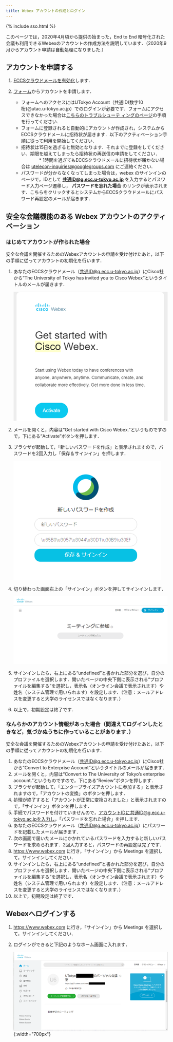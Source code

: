 ```yaml
---
title: Webex アカウントの作成とログイン
---
```


{% include sso.html %}

このページでは，2020年4月頃から提供の始まった，End to End 暗号化された会議も利用できるWebexのアカウントの作成方法を説明しています．（2020年9月からアカウント申請は自動処理になりました.）

## アカウントを申請する
1. <a href="https://hwb.ecc.u-tokyo.ac.jp/wp/literacy/email/initialize/" target="_blank">ECCSクラウドメールを有効化</a>します．
1. <a href="https://forms.office.com/Pages/ResponsePage.aspx?id=T6978HAr10eaAgh1yvlMhHUY5ws7h1xGr9koV-KGC8RUMUhVRzlRODBIRkczUUpYVlZTM1lRU1kzNy4u" target="_blank">フォーム</a>からアカウントを申請します．

	* フォームへのアクセスにはUTokyo Account（共通ID(数字10桁)@utac.u-tokyo.ac.jp）でのログインが必要です．フォームにアクセスできなかった場合は[こちらのトラブルシューテ ィングのページ](../faq/msaccount-troubleshooting)の手順を行ってください.
	* フォームに登録されると自動的にアカウントが作成され，システムからECCSクラウドメールに招待状が届きます．以下のアクティベーション手順に従って利用を開始してください．
	* 招待状は15日を過ぎると無効となります．それまでに登録をしてください．期限を越えてしまったら招待状の再送信の申請をしてください．
　　　　* 1時間を過ぎてもECCSクラウドメールに招待状が届かない場合は utelecon-inquiries@googlegroups.com にご連絡ください.
	* パスワードが分からなくなってしまった場合は，webex のサインインのページで，IDとして **共通ID@g.ecc.u-tokyo.ac.jp** を入力するとパスワード入力ページ遷移し， **パスワードを忘れた場合** のリンクが表示されます．こちらをクリックするとシステムからECCSクラウドメールにパスワード再設定のメールが届きます．

<a id="activation"></a>
## 安全な会議機能のある Webex アカウントのアクティベーション

<a id="new"></a>
### はじめてアカウントが作られた場合

安全な会議を開催するためのWebexアカウントの申請を受け付けたあと，以下の手順に従ってアカウントの初期化を行います．

1. あなたのECCSクラウドメール（共通ID@g.ecc.u-tokyo.ac.jp）にCisco社から“The University of Tokyo has invited you to Cisco Webex”というタイトルのメールが届きます．

	![Cisco社からのメール](img/webex_utelecon_activate_1.png "Mail from Cisco")

1. メールを開くと，内容は“Get started with Cisco Webex.”というものですので，下にある“Activate”ボタンを押します．
1. ブラウザが起動して，「新しいパスワードを作成」と表示されますので，パスワードを2回入力し「保存＆サインイン」を押します．

	![新しいパスワードを付ける](img/webex_utelecon_activate_2.png "New Password")

1. 切り替わった画面右上の「サインイン」ボタンを押してサインインします．

	![サインイン](img/webex_utelecon_activate_3.png "sign-in")

1. サインインしたら，右上にある“undefined”と書かれた部分を選び，自分のプロファイルを選択します．開いたページの中央下側に表示される“プロファイルを編集する”を選択し，表示名（オンライン会議で表示されます）や姓名（システム管理で用いられます）を設定します．（注意：メールアドレスを変更すると大学のライセンスではなくなります．）
1. 以上で，初期設定は終了です．

<a id="convert"></a>
### なんらかのアカウント情報があった場合（間違えてログインしたときなど，気づかぬうちに作っていることがあります．）

安全な会議を開催するためのWebexアカウントの申請を受け付けたあと，以下の手順に従ってアカウントの初期化を行います．

1. あなたのECCSクラウドメール（共通ID@g.ecc.u-tokyo.ac.jp）にCisco社から“Convert to Enterprise Account”というタイトルのメールが届きます．
1. メールを開くと，内容は“Convert to The University of Tokyo’s enterprise account.”というものですので，下にある“Review”ボタンを押します．
1. ブラウザが起動して，「エンタープライズアカウントに参加する」と表示されますので，「アカウントの変換」のボタンを押します．
1. 処理が終了すると「アカウントが正常に変換されました」と表示されますので，「サインイン」ボタンを押します．
1. 手続でパスワードを付けていませんので，アカウントIDに共通ID@g.ecc.u-tokyo.ac.jpを入力し，「パスワードを忘れた場合」を押します．
1. あなたのECCSクラウドメール（共通ID@g.ecc.u-tokyo.ac.jp）にパスワードを記載したメールが届きます．
1. 次の画面で届いたメールにかかれているパスワードを入力すると新しいパスワードを求められます．2回入力すると，パスワードの再設定は完了です．
1. https://www.webex.com に行き，「サインイン」から Meetings を選択して，サインインしてください．
1. サインインしたら，右上にある“undefined”と書かれた部分を選び，自分のプロファイルを選択します．開いたページの中央下側に表示される“プロファイルを編集する”を選択し，表示名（オンライン会議で表示されます）や姓名（システム管理で用いられます）を設定します．（注意：メールアドレスを変更すると大学のライセンスではなくなります．）
1. 以上で，初期設定は終了です．


## Webexへログインする
1. https://www.webex.com に行き，「サインイン」から Meetings を選択して，サインインしてください．
1. ログインができると下記のようなホーム画面に入れます．

	![Webexのホーム画面](img/webex_home.png){:width="700px"}
